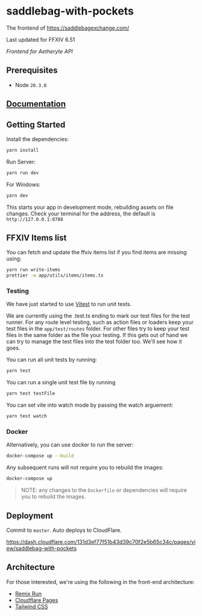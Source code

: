 # saddlebag-with-pockets

The frontend of https://saddlebagexchange.com/

Last updated for FFXIV 6.51

_Frontend for Aetheryte API_

## Prerequisites

- Node `20.3.0`

## [Documentation](docs/INDEX.md)

## Getting Started

Install the dependencies:

```bash
yarn install
```

Run Server:

```bash
yarn run dev
```

For Windows:

```bash
yarn dev
```

This starts your app in development mode, rebuilding assets on file changes.
Check your terminal for the address, the default is `http://127.0.0.1:8788`

## FFXIV Items list

You can fetch and update the ffxiv items list if you find items are missing using:

```bash
yarn run write-items
prettier -w app/utils/items/items.ts
```

### Testing

We have just started to use [Vitest](https://vitest.dev) to run unit tests.

We are currently using the .test.ts ending to mark our test files for the test runner.
For any route level testing, such as action files or loaders keep your test files in the `app/test/routes` folder.
For other files try to keep your test files in the same folder as the file your testing. If this gets out of hand we can try to manage the test files into the test folder too. We'll see how it goes.

You can run all unit tests by running:

```bash
yarn test
```

You can run a single unit test file by running

```bash
yarn test testFile
```

You can set vite into watch mode by passing the watch arguement:

```bash
yarn test watch
```

### Docker

Alternatively, you can use docker to run the server:

```bash
docker-compose up --build
```

Any subsequent runs will not require you to rebuild the images:

```bash
docker-compose up
```

> NOTE: any changes to the `Dockerfile` or dependencies will require you to rebuild the images.

## Deployment

Commit to `master`. Auto deploys to CloudFlare.

https://dash.cloudflare.com/131d3ef77f51b43d39c70f2e5b65c34c/pages/view/saddlebag-with-pockets

## Architecture

For those interested, we're using the following in the front-end architecture:

- [Remix Run](https://remix.run/)
- [Cloudflare Pages](https://pages.cloudflare.com/)
- [Tailwind CSS](https://tailwindcss.com/)
